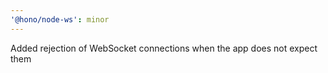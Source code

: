 ```yaml
---
'@hono/node-ws': minor
---
```


Added rejection of WebSocket connections when the app does not expect them
